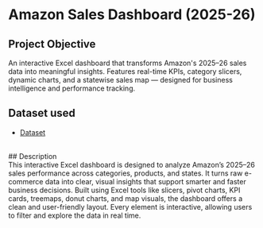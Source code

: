 # Amazon Sales Dashboard (2025-26)
## Project Objective
An interactive Excel dashboard that transforms Amazon's 2025–26 sales data into meaningful insights. Features real-time KPIs, category slicers, dynamic charts, and a statewise sales map — designed for business intelligence and performance tracking.
<br>
## Dataset used
- <a href="https://github.com/Neha-Kashyap-15/Amazon-Sales-Dashboard-1-/blob/main/Amazon%20Dashboard%202025-26.xlsx">Dataset</a>
<br>
## Description
<br>
This interactive Excel dashboard is designed to analyze Amazon’s 2025–26 sales performance across categories, products, and states. It turns raw e-commerce data into clear, visual insights that support smarter and faster business decisions.
Built using Excel tools like slicers, pivot charts, KPI cards, treemaps, donut charts, and map visuals, the dashboard offers a clean and user-friendly layout. Every element is interactive, allowing users to filter and explore the data in real time.
